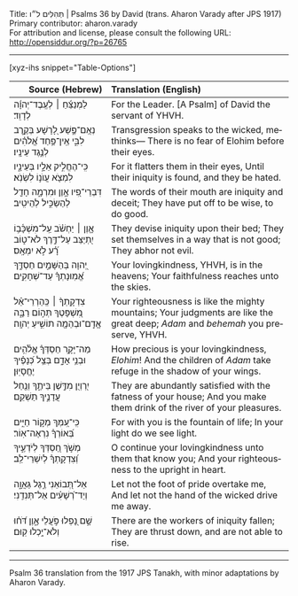<html>
<head></head>
<body>
Title: תְּהִלִּים ל״ו | Psalms 36 by David (trans. Aharon Varady after JPS 1917)<br />
Primary contributor: aharon.varady<br />
For attribution and license, please consult the following URL: <a href="http://opensiddur.org/?p=26765">http://opensiddur.org/?p=26765</a>
<p />
<hr />

[xyz-ihs snippet="Table-Options"]<table style="margin-left: auto; margin-right: auto;" class="draggable">
<thead><tr><th id="x" style="text-align: right;">Source (Hebrew)</th><th style="text-align: left;">Translation (English)</th></tr></thead>
<tbody>
<tr><td style="vertical-align:top;">
<div class="liturgy" lang="he">
לַמְנַצֵּ֬חַ ׀ לְעֶֽבֶד־יְהוָ֬ה לְדָוִֽד׃
</span></div></td>
 
<td style="vertical-align:top;">
<div class="english" lang="en">
For the Leader. [A Psalm] of David the servant of YHVH. 
</div></td></tr>


<tr><td style="vertical-align:top;">
<div class="liturgy" lang="he">
נְאֻֽם־פֶּ֣שַׁע לָ֭רָשָׁע בְּקֶ֣רֶב לִבִּ֑י
אֵֽין־פַּ֥חַד אֱ֝לֹהִ֗ים לְנֶ֣גֶד עֵינָֽיו׃
</span></div></td>
 
<td style="vertical-align:top;">
<div class="english" lang="en">
Transgression speaks to the wicked, methinks— 
There is no fear of Elohim before their eyes. 
</div></td></tr>


<tr><td style="vertical-align:top;">
<div class="liturgy" lang="he">
כִּֽי־הֶחֱלִ֣יק אֵלָ֣יו בְּעֵינָ֑יו
לִמְצֹ֖א עֲוֺנ֣וֹ לִשְׂנֹֽא׃
</span></div></td>
 
<td style="vertical-align:top;">
<div class="english" lang="en">
For it flatters them in their eyes, 
Until their iniquity is found, and they be hated. 
</div></td></tr>


<tr><td style="vertical-align:top;">
<div class="liturgy" lang="he">
דִּבְרֵי־פִ֭יו אָ֣וֶן וּמִרְמָ֑ה
חָדַ֖ל לְהַשְׂכִּ֣יל לְהֵיטִֽיב׃
</span></div></td>
 
<td style="vertical-align:top;">
<div class="english" lang="en">
The words of their mouth are iniquity and deceit; 
They have put off to be wise, to do good. 
</div></td></tr>


<tr><td style="vertical-align:top;">
<div class="liturgy" lang="he">
אָ֤וֶן ׀ יַחְשֹׁ֗ב עַֽל־מִשְׁכָּ֫ב֥וֹ
יִ֭תְיַצֵּב עַל־דֶּ֣רֶךְ לֹא־ט֑וֹב
רָ֝֗ע לֹ֣א יִמְאָֽס׃
</span></div></td>
 
<td style="vertical-align:top;">
<div class="english" lang="en">
They devise iniquity upon their bed; 
They set themselves in a way that is not good; 
They abhor not evil. 
</div></td></tr>


<tr><td style="vertical-align:top;">
<div class="liturgy" lang="he">
יְ֭הוָה בְּהַשָּׁמַ֣יִם חַסְדֶּ֑ךָ
אֱ֝מֽוּנָתְךָ֗ עַד־שְׁחָקִֽים׃
</span></div></td>
 
<td style="vertical-align:top;">
<div class="english" lang="en">
Your lovingkindness, YHVH, is in the heavens; 
Your faithfulness reaches unto the skies. 
</div></td></tr>


<tr><td style="vertical-align:top;">
<div class="liturgy" lang="he">
צִדְקָֽתְךָ֨ ׀ כְּֽהַרְרֵי־אֵ֗ל 
מִ֭שְׁפָּטֶךָ תְּה֣וֹם רַבָּ֑ה
אָ֤דָֽם־וּבְהֵמָ֖ה תוֹשִׁ֣יעַ יְהוָֽה׃
</span></div></td>
 
<td style="vertical-align:top;">
<div class="english" lang="en">
Your righteousness is like the mighty mountains; 
Your judgments are like the great deep; 
<em>Adam</em> and <em>behemah</em> you preserve, YHVH. 
</div></td></tr>


<tr><td style="vertical-align:top;">
<div class="liturgy" lang="he">
מַה־יָּקָ֥ר חַסְדְּךָ֗ אֱלֹ֫הִ֥ים
וּבְנֵ֥י אָדָ֑ם
בְּצֵ֥ל כְּ֝נָפֶ֗יךָ יֶחֱסָיֽוּן׃
</span></div></td>
 
<td style="vertical-align:top;">
<div class="english" lang="en">
How precious is your lovingkindness, <em>Elohim</em>! 
And the children of <em>Adam</em> take refuge 
in the shadow of your wings. 
</div></td></tr>


<tr><td style="vertical-align:top;">
<div class="liturgy" lang="he">
יִ֭רְוְיֻן מִדֶּ֣שֶׁן בֵּיתֶ֑ךָ
וְנַ֖חַל עֲדָנֶ֣יךָ תַשְׁקֵֽם׃
</span></div></td>
 
<td style="vertical-align:top;">
<div class="english" lang="en">
They are abundantly satisfied with the fatness of your house; 
And you make them drink of the river of your pleasures. 
</div></td></tr>


<tr><td style="vertical-align:top;">
<div class="liturgy" lang="he">
כִּֽי־עִ֭מְּךָ מְק֣וֹר חַיִּ֑ים
בְּ֝אוֹרְךָ֗ נִרְאֶה־אֽוֹר׃
</span></div></td>
 
<td style="vertical-align:top;">
<div class="english" lang="en">
For with you is the fountain of life; 
In your light do we see light. 
</div></td></tr>


<tr><td style="vertical-align:top;">
<div class="liturgy" lang="he">
מְשֹׁ֣ךְ חַ֭סְדְּךָ לְיֹדְעֶ֑יךָ
וְ֝צִדְקָֽתְךָ֗ לְיִשְׁרֵי־לֵֽב׃
</span></div></td>
 
<td style="vertical-align:top;">
<div class="english" lang="en">
O continue your lovingkindness unto them that know you; 
And your righteousness to the upright in heart. 
</div></td></tr>


<tr><td style="vertical-align:top;">
<div class="liturgy" lang="he">
אַל־תְּ֭בוֹאֵנִי רֶ֣גֶל גַּאֲוָ֑ה
וְיַד־רְ֝שָׁעִ֗ים אַל־תְּנִדֵֽנִי׃
</span></div></td>
 
<td style="vertical-align:top;">
<div class="english" lang="en">
Let not the foot of pride overtake me, 
And let not the hand of the wicked drive me away. 
</div></td></tr>


<tr><td style="vertical-align:top;">
<div class="liturgy" lang="he">
שָׁ֣ם נָ֭פְלוּ פֹּ֣עֲלֵי אָ֑וֶן
דֹּ֝ח֗וּ וְלֹא־יָ֥כְלוּ קֽוּם׃
</span></div></td>
 
<td style="vertical-align:top;">
<div class="english" lang="en">
There are the workers of iniquity fallen; 
They are thrust down, and are not able to rise. 
</td></tr>
</tbody></table>

<hr />

Psalm 36 translation from the 1917 JPS Tanakh, with minor adaptations by Aharon Varady.
</body>
</html>
